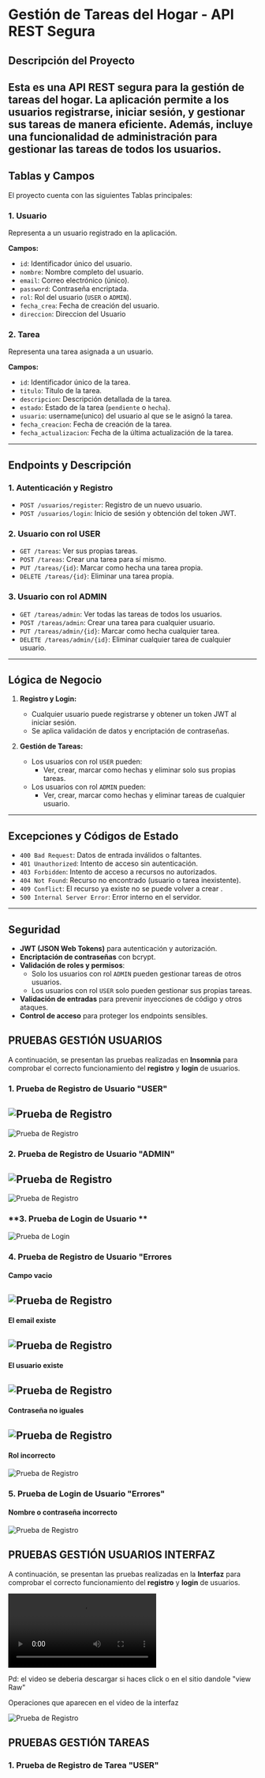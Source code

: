 ﻿# Gestión de Tareas del Hogar - API REST Segura

## Descripción del Proyecto
Esta es una API REST segura para la gestión de tareas del hogar. La aplicación permite a los usuarios registrarse, iniciar sesión, y gestionar sus tareas de manera eficiente. Además, incluye una funcionalidad de administración para gestionar las tareas de todos los usuarios.
---

## Tablas y Campos
El proyecto cuenta con las siguientes Tablas principales:

### 1. **Usuario**
Representa a un usuario registrado en la aplicación.

**Campos:**
- `id`: Identificador único del usuario.
- `nombre`: Nombre completo del usuario.
- `email`: Correo electrónico (único).
- `password`: Contraseña encriptada.
- `rol`: Rol del usuario (`USER` o `ADMIN`).
- `fecha_crea`: Fecha de creación del usuario.
- `direccion`: Direccion del Usuario

### 2. **Tarea**
Representa una tarea asignada a un usuario.

**Campos:**
- `id`: Identificador único de la tarea.
- `titulo`: Título de la tarea.
- `descripcion`: Descripción detallada de la tarea.
- `estado`: Estado de la tarea (`pendiente` o `hecha`).
- `usuario`: username(unico) del usuario al que se le asignó la tarea.
- `fecha_creacion`: Fecha de creación de la tarea.
- `fecha_actualizacion`: Fecha de la última actualización de la tarea.

---

## Endpoints y Descripción
### 1. **Autenticación y Registro**
- `POST /usuarios/register`: Registro de un nuevo usuario.
- `POST /usuarios/login`: Inicio de sesión y obtención del token JWT.

### 2. **Usuario con rol USER**
- `GET /tareas`: Ver sus propias tareas.
- `POST /tareas`: Crear una tarea para sí mismo.
- `PUT /tareas/{id}`: Marcar como hecha una tarea propia.
- `DELETE /tareas/{id}`: Eliminar una tarea propia.

### 3. **Usuario con rol ADMIN**
- `GET /tareas/admin`: Ver todas las tareas de todos los usuarios.
- `POST /tareas/admin`: Crear una tarea para cualquier usuario.
- `PUT /tareas/admin/{id}`: Marcar como hecha cualquier tarea.
- `DELETE /tareas/admin/{id}`: Eliminar cualquier tarea de cualquier usuario.

---

## Lógica de Negocio
1. **Registro y Login:**
    - Cualquier usuario puede registrarse y obtener un token JWT al iniciar sesión.
    - Se aplica validación de datos y encriptación de contraseñas.

2. **Gestión de Tareas:**
    - Los usuarios con rol `USER` pueden:
        - Ver, crear, marcar como hechas y eliminar solo sus propias tareas.
    - Los usuarios con rol `ADMIN` pueden:
        - Ver, crear, marcar como hechas y eliminar tareas de cualquier usuario.

---

## Excepciones y Códigos de Estado
- `400 Bad Request`: Datos de entrada inválidos o faltantes.
- `401 Unauthorized`: Intento de acceso sin autenticación.
- `403 Forbidden`: Intento de acceso a recursos no autorizados.
- `404 Not Found`: Recurso no encontrado (usuario o tarea inexistente).
- `409 Conflict`: El recurso ya existe no se puede volver a crear .
- `500 Internal Server Error`: Error interno en el servidor.

---

## Seguridad
- **JWT (JSON Web Tokens)** para autenticación y autorización.
- **Encriptación de contraseñas** con bcrypt.
- **Validación de roles y permisos**:
    - Solo los usuarios con rol `ADMIN` pueden gestionar tareas de otros usuarios.
    - Los usuarios con rol `USER` solo pueden gestionar sus propias tareas.
- **Validación de entradas** para prevenir inyecciones de código y otros ataques.
- **Control de acceso** para proteger los endpoints sensibles.

## PRUEBAS GESTIÓN USUARIOS


A continuación, se presentan las pruebas realizadas en **Insomnia** para comprobar el correcto funcionamiento del **registro** y **login** de usuarios.

### **1. Prueba de Registro de Usuario "USER"**

![Prueba de Registro](img/registro_usuario/register.png)
-
![Prueba de Registro](img/registro_usuario/mongodb_register.png)

### **2. Prueba de Registro de Usuario "ADMIN"**
![Prueba de Registro](img/registro_usuario/registro.png)
-
![Prueba de Registro](img/registro_usuario/mongoRegistro.png)

### **3. Prueba de Login de Usuario **
![Prueba de Login](img/Login_tarea/Login.png)

### **4. Prueba de Registro de Usuario "Errores**
#### Campo vacio
![Prueba de Registro](img/registro_usuario/campo_vacio.png)
-
#### El email existe
![Prueba de Registro](img/registro_usuario/email_existe.png)
-
#### El usuario existe
![Prueba de Registro](img/registro_usuario/usuario_existe.png)
-
#### Contraseña no iguales
![Prueba de Registro](img/registro_usuario/contraseña_no_coincide.png)
-
#### Rol incorrecto
![Prueba de Registro](img/registro_usuario/Rol_incorrecto.png)
### **5. Prueba de Login de Usuario "Errores"**
#### Nombre o contraseña incorrecto
![Prueba de Registro](img/Login_tarea/Login_incorrecto.png)



## PRUEBAS GESTIÓN USUARIOS INTERFAZ


A continuación, se presentan las pruebas realizadas en la **Interfaz** para comprobar el correcto funcionamiento del **registro** y **login** de usuarios.

![Prueba de Registro](img/interfaz_Api.webm)

Pd: el video se deberia descargar si haces click o en el sitio dandole "view Raw"

Operaciones que aparecen en el video de la interfaz 

![Prueba de Registro](img/registro_usuario/mongodb_prueba.png)


## PRUEBAS GESTIÓN TAREAS

### **1. Prueba de Registro de Tarea "USER"**


